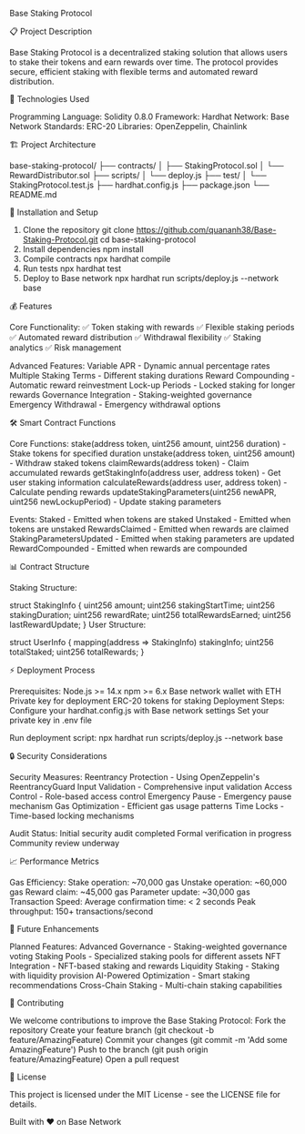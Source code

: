 Base Staking Protocol

📋 Project Description

Base Staking Protocol is a decentralized staking solution that allows users to stake their tokens and earn rewards over time. The protocol provides secure, efficient staking with flexible terms and automated reward distribution.

🔧 Technologies Used

Programming Language: Solidity 0.8.0
Framework: Hardhat
Network: Base Network
Standards: ERC-20
Libraries: OpenZeppelin, Chainlink


🏗️ Project Architecture

base-staking-protocol/
├── contracts/
│   ├── StakingProtocol.sol
│   └── RewardDistributor.sol
├── scripts/
│   └── deploy.js
├── test/
│   └── StakingProtocol.test.js
├── hardhat.config.js
├── package.json
└── README.md


🚀 Installation and Setup

1. Clone the repository
git clone https://github.com/quananh38/Base-Staking-Protocol.git
cd base-staking-protocol
2. Install dependencies
npm install
3. Compile contracts
npx hardhat compile
4. Run tests
npx hardhat test
5. Deploy to Base network
npx hardhat run scripts/deploy.js --network base


💰 Features

Core Functionality:
✅ Token staking with rewards
✅ Flexible staking periods
✅ Automated reward distribution
✅ Withdrawal flexibility
✅ Staking analytics
✅ Risk management

Advanced Features:
Variable APR - Dynamic annual percentage rates
Multiple Staking Terms - Different staking durations
Reward Compounding - Automatic reward reinvestment
Lock-up Periods - Locked staking for longer rewards
Governance Integration - Staking-weighted governance
Emergency Withdrawal - Emergency withdrawal options


🛠️ Smart Contract Functions

Core Functions:
stake(address token, uint256 amount, uint256 duration) - Stake tokens for specified duration
unstake(address token, uint256 amount) - Withdraw staked tokens
claimRewards(address token) - Claim accumulated rewards
getStakingInfo(address user, address token) - Get user staking information
calculateRewards(address user, address token) - Calculate pending rewards
updateStakingParameters(uint256 newAPR, uint256 newLockupPeriod) - Update staking parameters

Events:
Staked - Emitted when tokens are staked
Unstaked - Emitted when tokens are unstaked
RewardsClaimed - Emitted when rewards are claimed
StakingParametersUpdated - Emitted when staking parameters are updated
RewardCompounded - Emitted when rewards are compounded


📊 Contract Structure

Staking Structure:

struct StakingInfo {
    uint256 amount;
    uint256 stakingStartTime;
    uint256 stakingDuration;
    uint256 rewardRate;
    uint256 totalRewardsEarned;
    uint256 lastRewardUpdate;
}
User Structure:

struct UserInfo {
    mapping(address => StakingInfo) stakingInfo;
    uint256 totalStaked;
    uint256 totalRewards;
}


⚡ Deployment Process

Prerequisites:
Node.js >= 14.x
npm >= 6.x
Base network wallet with ETH
Private key for deployment
ERC-20 tokens for staking
Deployment Steps:
Configure your hardhat.config.js with Base network settings
Set your private key in .env file

Run deployment script:
npx hardhat run scripts/deploy.js --network base


🔒 Security Considerations

Security Measures:
Reentrancy Protection - Using OpenZeppelin's ReentrancyGuard
Input Validation - Comprehensive input validation
Access Control - Role-based access control
Emergency Pause - Emergency pause mechanism
Gas Optimization - Efficient gas usage patterns
Time Locks - Time-based locking mechanisms

Audit Status:
Initial security audit completed
Formal verification in progress
Community review underway


📈 Performance Metrics

Gas Efficiency:
Stake operation: ~70,000 gas
Unstake operation: ~60,000 gas
Reward claim: ~45,000 gas
Parameter update: ~30,000 gas
Transaction Speed:
Average confirmation time: < 2 seconds
Peak throughput: 150+ transactions/second

🔄 Future Enhancements

Planned Features:
Advanced Governance - Staking-weighted governance voting
Staking Pools - Specialized staking pools for different assets
NFT Integration - NFT-based staking and rewards
Liquidity Staking - Staking with liquidity provision
AI-Powered Optimization - Smart staking recommendations
Cross-Chain Staking - Multi-chain staking capabilities


🤝 Contributing

We welcome contributions to improve the Base Staking Protocol:
Fork the repository
Create your feature branch (git checkout -b feature/AmazingFeature)
Commit your changes (git commit -m 'Add some AmazingFeature')
Push to the branch (git push origin feature/AmazingFeature)
Open a pull request

📄 License

This project is licensed under the MIT License - see the LICENSE file for details.

Built with ❤️ on Base Network
